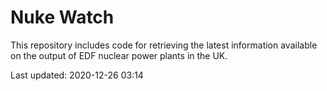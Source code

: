 # Nuke Watch

This repository includes code for retrieving the latest information available on the output of EDF nuclear power plants in the UK.

Last updated: 2020-12-26 03:14